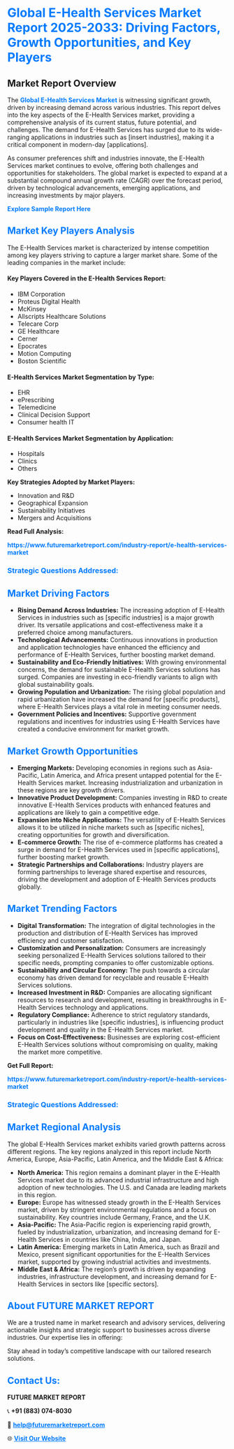 <h1 style="color: #007BFF;">Global E-Health Services Market Report 2025-2033: Driving Factors, Growth Opportunities, and Key Players</h1>

<section id="overview">
<h2>Market Report Overview</h2>
<p>The <a href="https://www.futuremarketreport.com/industry-report/e-health-services-market" style="color: #007BFF; text-decoration: none;"><strong>Global E-Health Services Market</strong></a> is witnessing significant growth, driven by increasing demand across various industries. This report delves into the key aspects of the E-Health Services market, providing a comprehensive analysis of its current status, future potential, and challenges. The demand for E-Health Services has surged due to its wide-ranging applications in industries such as [insert industries], making it a critical component in modern-day [applications].</p>
<p>As consumer preferences shift and industries innovate, the E-Health Services market continues to evolve, offering both challenges and opportunities for stakeholders. The global market is expected to expand at a substantial compound annual growth rate (CAGR) over the forecast period, driven by technological advancements, emerging applications, and increasing investments by major players.</p>
</section>

<section id="overview">
<p><a href="https://www.futuremarketreport.com/request-sample/reportId=77078" style="color: #007BFF; text-decoration: none;"><strong>Explore Sample Report Here</strong></a></p>
</section>

<section id="key-players">
<h2 style="color: #007BFF;">Market Key Players Analysis</h2>
<p>The E-Health Services market is characterized by intense competition among key players striving to capture a larger market share. Some of the leading companies in the market include:</p>
<h4>Key Players Covered in the E-Health Services Report:</h4>
<ul><li>IBM Corporation</li><li>Proteus Digital Health</li><li>McKinsey</li><li>Allscripts Healthcare Solutions</li><li>Telecare Corp</li><li>GE Healthcare</li><li>Cerner</li><li>Epocrates</li><li>Motion Computing</li><li>Boston Scientific</li></ul>
<h4>E-Health Services Market Segmentation by Type:</h4>
<ul><li>EHR</li><li>ePrescribing</li><li>Telemedicine</li><li>Clinical Decision Support</li><li>Consumer health IT</li></ul>

<h4>E-Health Services Market Segmentation by Application:</h4>
<ul><li>Hospitals</li><li>Clinics</li><li>Others</li></ul>
<p><strong>Key Strategies Adopted by Market Players:</strong></p>
<ul>
<li>Innovation and R&D</li>
<li>Geographical Expansion</li>
<li>Sustainability Initiatives</li>
<li>Mergers and Acquisitions</li>
</ul>
</section>

<section>
<p><strong>Read Full Analysis: </strong></p><a href="https://www.futuremarketreport.com/industry-report/e-health-services-market" style="color: #007BFF; text-decoration: none;"><strong>https://www.futuremarketreport.com/industry-report/e-health-services-market</strong></a>
<h3 style="color: #007BFF;">Strategic Questions Addressed:</h3>
</section>

<section id="driving-factors">
<h2 style="color: #007BFF;">Market Driving Factors</h2>
<ul>
<li><strong>Rising Demand Across Industries:</strong> The increasing adoption of E-Health Services in industries such as [specific industries] is a major growth driver. Its versatile applications and cost-effectiveness make it a preferred choice among manufacturers.</li>
<li><strong>Technological Advancements:</strong> Continuous innovations in production and application technologies have enhanced the efficiency and performance of E-Health Services, further boosting market demand.</li>
<li><strong>Sustainability and Eco-Friendly Initiatives:</strong> With growing environmental concerns, the demand for sustainable E-Health Services solutions has surged. Companies are investing in eco-friendly variants to align with global sustainability goals.</li>
<li><strong>Growing Population and Urbanization:</strong> The rising global population and rapid urbanization have increased the demand for [specific products], where E-Health Services plays a vital role in meeting consumer needs.</li>
<li><strong>Government Policies and Incentives:</strong> Supportive government regulations and incentives for industries using E-Health Services have created a conducive environment for market growth.</li>
</ul>
</section>

<section id="growth-opportunities">
<h2 style="color: #007BFF;">Market Growth Opportunities</h2>
<ul>
<li><strong>Emerging Markets:</strong> Developing economies in regions such as Asia-Pacific, Latin America, and Africa present untapped potential for the E-Health Services market. Increasing industrialization and urbanization in these regions are key growth drivers.</li>
<li><strong>Innovative Product Development:</strong> Companies investing in R&D to create innovative E-Health Services products with enhanced features and applications are likely to gain a competitive edge.</li>
<li><strong>Expansion into Niche Applications:</strong> The versatility of E-Health Services allows it to be utilized in niche markets such as [specific niches], creating opportunities for growth and diversification.</li>
<li><strong>E-commerce Growth:</strong> The rise of e-commerce platforms has created a surge in demand for E-Health Services used in [specific applications], further boosting market growth.</li>
<li><strong>Strategic Partnerships and Collaborations:</strong> Industry players are forming partnerships to leverage shared expertise and resources, driving the development and adoption of E-Health Services products globally.</li>
</ul>
</section>

<section id="trending-factors">
<h2 style="color: #007BFF;">Market Trending Factors</h2>
<ul>
<li><strong>Digital Transformation:</strong> The integration of digital technologies in the production and distribution of E-Health Services has improved efficiency and customer satisfaction.</li>
<li><strong>Customization and Personalization:</strong> Consumers are increasingly seeking personalized E-Health Services solutions tailored to their specific needs, prompting companies to offer customizable options.</li>
<li><strong>Sustainability and Circular Economy:</strong> The push towards a circular economy has driven demand for recyclable and reusable E-Health Services solutions.</li>
<li><strong>Increased Investment in R&D:</strong> Companies are allocating significant resources to research and development, resulting in breakthroughs in E-Health Services technology and applications.</li>
<li><strong>Regulatory Compliance:</strong> Adherence to strict regulatory standards, particularly in industries like [specific industries], is influencing product development and quality in the E-Health Services market.</li>
<li><strong>Focus on Cost-Effectiveness:</strong> Businesses are exploring cost-efficient E-Health Services solutions without compromising on quality, making the market more competitive.</li>
</ul>
</section>

<section>
<p><strong>Get Full Report: </strong></p><a href="https://www.futuremarketreport.com/industry-report/e-health-services-market" style="color: #007BFF; text-decoration: none;"><strong>https://www.futuremarketreport.com/industry-report/e-health-services-market</strong></a>
<h3 style="color: #007BFF;">Strategic Questions Addressed:</h3>
</section>


<section id="regional-analysis">
<h2 style="color: #007BFF;">Market Regional Analysis</h2>
<p>The global E-Health Services market exhibits varied growth patterns across different regions. The key regions analyzed in this report include North America, Europe, Asia-Pacific, Latin America, and the Middle East & Africa:</p>
<ul>
<li><strong>North America:</strong> This region remains a dominant player in the E-Health Services market due to its advanced industrial infrastructure and high adoption of new technologies. The U.S. and Canada are leading markets in this region.</li>
<li><strong>Europe:</strong> Europe has witnessed steady growth in the E-Health Services market, driven by stringent environmental regulations and a focus on sustainability. Key countries include Germany, France, and the U.K.</li>
<li><strong>Asia-Pacific:</strong> The Asia-Pacific region is experiencing rapid growth, fueled by industrialization, urbanization, and increasing demand for E-Health Services in countries like China, India, and Japan.</li>
<li><strong>Latin America:</strong> Emerging markets in Latin America, such as Brazil and Mexico, present significant opportunities for the E-Health Services market, supported by growing industrial activities and investments.</li>
<li><strong>Middle East & Africa:</strong> The region’s growth is driven by expanding industries, infrastructure development, and increasing demand for E-Health Services in sectors like [specific sectors].</li>
</ul>
</section>

<footer>
<h2 style="color: #007BFF;">About FUTURE MARKET REPORT</h2>
<p>We are a trusted name in market research and advisory services, delivering actionable insights and strategic support to businesses across diverse industries. Our expertise lies in offering:</p>

<p>Stay ahead in today’s competitive landscape with our tailored research solutions.</p>

<h2 style="color: #007BFF;">Contact Us:</h2>
<p><strong>FUTURE MARKET REPORT</strong></p>
<p>📞 <strong>+91 (883) 074-8030</strong></p>
<p>📧 <strong><a href="mailto:help@futuremarketreport.com" style="color: #007BFF;">help@futuremarketreport.com</a></strong></p>
<p>🌐 <strong><a href="https://www.futuremarketreport.com/" style="color: #007BFF;">Visit Our Website</a></strong></p>
</footer>